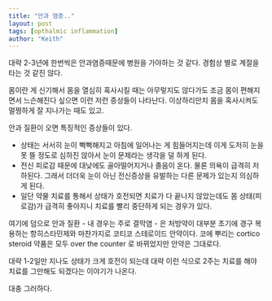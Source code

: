 ```yaml
---
title: "안과 염증.."
layout: post
tags: [opthalmic inflammation]
author: "Keith"
---
```


대략 2-3년에 한번씩은 안과염증때문에 병원을 가야하는 것 같다. 경험상 별로 계절을 타는 것 같진 않다. 

몸이란 게 신기해서 몸을 열심히 혹사시킬 때는 아무렇지도 않다가도 조금 몸이 편해지면서 느슨해진다 싶으면 이런 저런 증상들이 나타난다. 이상하리만치 몸을 혹사시켜도 멀쩡하게 잘 지나가는 때도 있고.

안과 질환이 오면 특징적인 증상들이 있다.
- 상태는 서서히 눈이 뻑뻑해지고 아침에 일어나는 게 힘들어지는데 이게 도저히 눈을 못 뜰 정도로 심하진 않아서 눈이 문제라는 생각을 덜 하게 된다.
- 전신 피로감 때문에 대낮에도 골아떨어지거나 졸음이 온다. 물론 의욕이 급격히 저하된다. 그래서 더더욱 눈이 아닌 전신증상을 유발하는 다른 문제가 있는지 의심하게 된다.
- 일단 약물 치료를 통해서 상태가 호전되면 치료가 다 끝나지 않았는데도 몸 상태(피로감)가 급격히 좋아지니 치료를 빨리 중단하게 되는 경우가 있다. 

여기에 덤으로 안과 질환 - 내 경우는 주로 결막염 - 은 처방약이 대부분 초기에 경구 복용하는 항히스타민제와 마찬가지로 코티코 스테로이드 안약이다. 코에 뿌리는 cortico steroid 약품은 모두 over the counter 로 바뀌었지만 안약은 그대로다. 

대략 1-2일만 지나도 상태가 크게 호전이 되는데 대략 이런 식으로 2주는 치료를 해야 치료를 그만해도 되겠다는 이야기가 나온다.

대충 그러하다. 